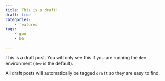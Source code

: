 ```yaml
---
title: This is a draft!
draft: true
categories:
    - features
tags:
    - goo
    - ba

---
```

This is a draft post. You will only see this if you are running the `dev`
environment (`dev` is the default).

All draft posts will automatically be tagged `draft` so they are easy to
find.
